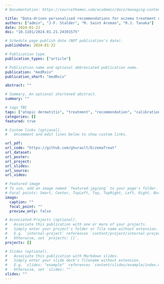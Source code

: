 ```yaml
---
# Documentation: https://sourcethemes.com/academic/docs/managing-content/

title: "Data-driven personalised recommendations for eczema treatment using a Bayesian model of severity dynamics"
authors: ["admin", "J-F. Stalder", "M. Saint Aroman", "R.J. Tanaka"]
date: 2024-01-22
doi: "10.1101/2024.01.21.24301575"

# Schedule page publish date (NOT publication's date).
publishDate: 2024-01-22

# Publication type.
publication_types: ["article"]

# Publication name and optional abbreviated publication name.
publication: "medRxiv"
publication_short: "medRxiv"

abstract: ""

# Summary. An optional shortened abstract.
summary: ""

# tags TBC
tags: ["atopic dermatitis", "treatment", "recommendation", "calibration", "prediction", "SCORAD"]
categories: []
featured: true

# Custom links (optional).
#   Uncomment and edit lines below to show custom links.

url_pdf:
url_code: "https://github.com/ghurault/EczemaTreat"
url_dataset:
url_poster:
url_project:
url_slides:
url_source:
url_video:

# Featured image
# To use, add an image named `featured.jpg/png` to your page's folder. 
# Focal points: Smart, Center, TopLeft, Top, TopRight, Left, Right, BottomLeft, Bottom, BottomRight.
image:
  caption: ""
  focal_point: ""
  preview_only: false

# Associated Projects (optional).
#   Associate this publication with one or more of your projects.
#   Simply enter your project's folder or file name without extension.
#   E.g. `internal-project` references `content/project/internal-project/index.md`.
#   Otherwise, set `projects: []`.
projects: []

# Slides (optional).
#   Associate this publication with Markdown slides.
#   Simply enter your slide deck's filename without extension.
#   E.g. `slides: "example"` references `content/slides/example/index.md`.
#   Otherwise, set `slides: ""`.
slides: ""
---
```


